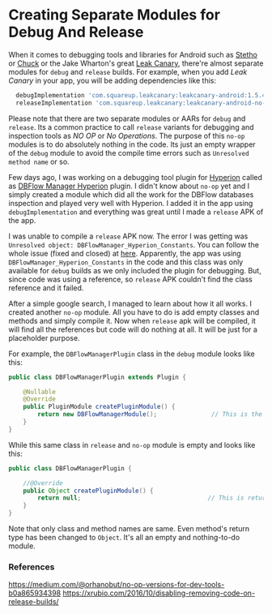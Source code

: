 # Creating Separate Modules for Debug And Release

When it comes to debugging tools and libraries for Android such as [Stetho](http://facebook.github.io/stetho/) or [Chuck](https://github.com/jgilfelt/chuck) or the Jake Wharton's great [Leak Canary](https://github.com/square/leakcanary), there're almost separate modules for ```debug``` and ```release``` builds. For example, when you add _Leak Canary_ in your app, you will be adding dependencies like this:

```groovy
  debugImplementation 'com.squareup.leakcanary:leakcanary-android:1.5.4'
  releaseImplementation 'com.squareup.leakcanary:leakcanary-android-no-op:1.5.4'
```

Please note that there are two separate modules or AARs for ```debug``` and ```release```. Its a common practice to call ```release``` variants for debugging and inspection tools as *NO OP* or *No Operations*. The purpose of this ```no-op``` modules is to do absolutely nothing in the code. Its just an empty wrapper of the ```debug``` module to avoid the compile time errors such as ```Unresolved method name``` or so. 

Few days ago, I was working on a debugging tool plugin for [Hyperion](https://github.com/willowtreeapps/Hyperion-Android) called as [DBFlow Manager Hyperion](https://github.com/wajahatkarim3/DBFlowManager-Hyperion-Plugin) plugin. I didn't know about ```no-op``` yet and I simply created a module which did all the work for the DBFlow databases inspection and played very well with Hyperion. I added it in the app using ```debugImplementation``` and everything was great until I made a ```release``` APK of the app.

I was unable to compile a ```release``` APK now. The error I was getting was ```Unresolved object: DBFlowManager_Hyperion_Constants```. You can follow the whole issue (fixed and closed) at [here](https://github.com/wajahatkarim3/DBFlowManager-Hyperion-Plugin/issues/4). Apparently, the app was using ```DBFlowManager_Hyperion_Constants``` in the code and this class was only available for ```debug``` builds as we only included the plugin for debugging. But, since code was using a reference, so ```release``` APK couldn't find the class reference and it failed.

After a simple google search, I managed to learn about how it all works. I created another ```no-op``` module. All you have to do is add empty classes and methods and simply compile it. Now when ```release``` apk will be compiled, it will find all the references but code will do nothing at all. It will be just for a placeholder purpose.

For example, the ```DBFlowManagerPlugin``` class in the ```debug``` module looks like this:

```java
public class DBFlowManagerPlugin extends Plugin {

    @Nullable
    @Override
    public PluginModule createPluginModule() {
        return new DBFlowManagerModule();               // This is the functionality class
    }
}
```

While this same class in ```release``` and ```no-op``` module is empty and looks like this:

```java
public class DBFlowManagerPlugin {

    //@Override
    public Object createPluginModule() {
        return null;                                   // This is returning null. 
    }
}
```

Note that only class and method names are same. Even method's return type has been changed to ```Object```. It's all an empty and nothing-to-do module.

### References
https://medium.com/@orhanobut/no-op-versions-for-dev-tools-b0a865934398
https://xrubio.com/2016/10/disabling-removing-code-on-release-builds/
